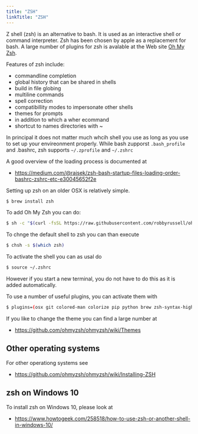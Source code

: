 ```yaml
---
title: "ZSH"
linkTitle: "ZSH"
---
```


Z shell (zsh) is an alternative to bash. It is used as an interactive
shell or command interpreter. Zsh has been chosen by apple as a
replacement for bash. A large number of plugins for zsh is avalable at
the Web site [Oh My Zsh](https://ohmyz.sh/).

Features of zsh include:

* commandline completion
* global history that can be shared in shells
* build in file globing
* multiline commands
* spell correction
* compatibillity modes to impersonate other shells
* themes for prompts
* in addition to which a wher ecommand
* shortcut to names directories with ~

In principal it does not matter much whcih shell you use as long as you
use to set up your envireonment properly. While bash zupporst
`.bash_profile` and .bashrc, zsh supports `~/.zprofile` and `~/.zshrc`

A good overview of the loading process is documented at

* <https://medium.com/@rajsek/zsh-bash-startup-files-loading-order-bashrc-zshrc-etc-e30045652f2e>

Setting up zsh on an older OSX is relatively simple.

```bash
$ brew install zsh
```

To add Oh My Zsh you can do:

```bash
$ sh -c "$(curl -fsSL https://raw.githubusercontent.com/robbyrussell/oh-my-zsh/master/tools/install.sh)"
```

To chnge the default shell to zsh you can than execute

```bash
$ chsh -s $(which zsh)
```

To activate the shell you can as usal do 

```bash
$ source ~/.zshrc
```

However if you start a new terminal, you do not have to do this as it is
added automatically.

To use a number of useful plugins, you can activate them with 

```bash
$ plugins=(osx git colored-man colorize pip python brew zsh-syntax-highlighting zsh-autosuggestions)
```

If you like to change the theme you can find a large number at

* <https://github.com/ohmyzsh/ohmyzsh/wiki/Themes>

## Other operating systems

For other operationg systems see

* <https://github.com/ohmyzsh/ohmyzsh/wiki/Installing-ZSH>

## zsh on Windows 10

To install zsh on Windows 10, please look at

* <https://www.howtogeek.com/258518/how-to-use-zsh-or-another-shell-in-windows-10/>

